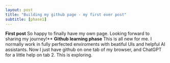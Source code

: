 ```yaml
---
layout: post
title: "Building my github page - my first ever post"
subtitle: [phase1]
---
```

**First post** So happy to finally have my own page. Looking forward to sharing my journey!**
**Github learning phase** This is all new for me. I normally work in fully perfected enviroments with beatiful UIs and helpful AI assistants. Now I just have github on one tab of my browser, and ChatGPT for a little help on tab 2. This is exploring.
